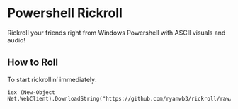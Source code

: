 # Powershell Rickroll
Rickroll your friends right from Windows Powershell with ASCII visuals and audio!

## How to Roll
To start rickrollin’ immediately:

    iex (New-Object Net.WebClient).DownloadString("https://github.com/ryanwb3/rickroll/raw/main/roll.p1")
